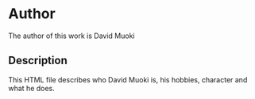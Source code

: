 # Author
The author of this work is David Muoki

## Description
This HTML file describes who David Muoki is, his hobbies, character and what he does.

